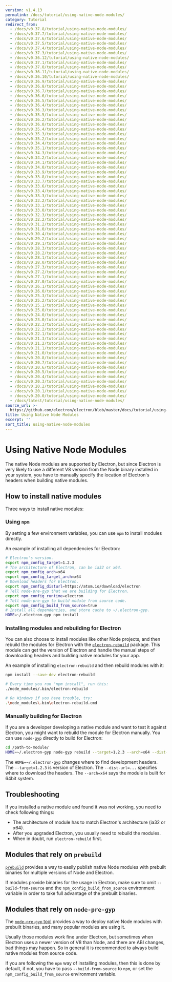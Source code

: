 ```yaml
---
version: v1.4.13
permalink: /docs/tutorial/using-native-node-modules/
category: Tutorial
redirect_from:
  - /docs/v0.37.8/tutorial/using-native-node-modules/
  - /docs/v0.37.7/tutorial/using-native-node-modules/
  - /docs/v0.37.6/tutorial/using-native-node-modules/
  - /docs/v0.37.5/tutorial/using-native-node-modules/
  - /docs/v0.37.4/tutorial/using-native-node-modules/
  - /docs/v0.37.3/tutorial/using-native-node-modules/
  - /docs/v0.36.12/tutorial/using-native-node-modules/
  - /docs/v0.37.1/tutorial/using-native-node-modules/
  - /docs/v0.37.0/tutorial/using-native-node-modules/
  - /docs/v0.36.11/tutorial/using-native-node-modules/
  - /docs/v0.36.10/tutorial/using-native-node-modules/
  - /docs/v0.36.9/tutorial/using-native-node-modules/
  - /docs/v0.36.8/tutorial/using-native-node-modules/
  - /docs/v0.36.7/tutorial/using-native-node-modules/
  - /docs/v0.36.6/tutorial/using-native-node-modules/
  - /docs/v0.36.5/tutorial/using-native-node-modules/
  - /docs/v0.36.4/tutorial/using-native-node-modules/
  - /docs/v0.36.3/tutorial/using-native-node-modules/
  - /docs/v0.35.5/tutorial/using-native-node-modules/
  - /docs/v0.36.2/tutorial/using-native-node-modules/
  - /docs/v0.36.0/tutorial/using-native-node-modules/
  - /docs/v0.35.4/tutorial/using-native-node-modules/
  - /docs/v0.35.3/tutorial/using-native-node-modules/
  - /docs/v0.35.2/tutorial/using-native-node-modules/
  - /docs/v0.34.4/tutorial/using-native-node-modules/
  - /docs/v0.35.1/tutorial/using-native-node-modules/
  - /docs/v0.34.3/tutorial/using-native-node-modules/
  - /docs/v0.34.2/tutorial/using-native-node-modules/
  - /docs/v0.34.1/tutorial/using-native-node-modules/
  - /docs/v0.34.0/tutorial/using-native-node-modules/
  - /docs/v0.33.9/tutorial/using-native-node-modules/
  - /docs/v0.33.8/tutorial/using-native-node-modules/
  - /docs/v0.33.7/tutorial/using-native-node-modules/
  - /docs/v0.33.6/tutorial/using-native-node-modules/
  - /docs/v0.33.4/tutorial/using-native-node-modules/
  - /docs/v0.33.3/tutorial/using-native-node-modules/
  - /docs/v0.33.2/tutorial/using-native-node-modules/
  - /docs/v0.33.1/tutorial/using-native-node-modules/
  - /docs/v0.33.0/tutorial/using-native-node-modules/
  - /docs/v0.32.3/tutorial/using-native-node-modules/
  - /docs/v0.32.2/tutorial/using-native-node-modules/
  - /docs/v0.31.2/tutorial/using-native-node-modules/
  - /docs/v0.31.0/tutorial/using-native-node-modules/
  - /docs/v0.30.4/tutorial/using-native-node-modules/
  - /docs/v0.29.2/tutorial/using-native-node-modules/
  - /docs/v0.29.1/tutorial/using-native-node-modules/
  - /docs/v0.28.3/tutorial/using-native-node-modules/
  - /docs/v0.28.2/tutorial/using-native-node-modules/
  - /docs/v0.28.1/tutorial/using-native-node-modules/
  - /docs/v0.28.0/tutorial/using-native-node-modules/
  - /docs/v0.27.3/tutorial/using-native-node-modules/
  - /docs/v0.27.2/tutorial/using-native-node-modules/
  - /docs/v0.27.1/tutorial/using-native-node-modules/
  - /docs/v0.27.0/tutorial/using-native-node-modules/
  - /docs/v0.26.1/tutorial/using-native-node-modules/
  - /docs/v0.26.0/tutorial/using-native-node-modules/
  - /docs/v0.25.3/tutorial/using-native-node-modules/
  - /docs/v0.25.2/tutorial/using-native-node-modules/
  - /docs/v0.25.1/tutorial/using-native-node-modules/
  - /docs/v0.25.0/tutorial/using-native-node-modules/
  - /docs/v0.24.0/tutorial/using-native-node-modules/
  - /docs/v0.23.0/tutorial/using-native-node-modules/
  - /docs/v0.22.3/tutorial/using-native-node-modules/
  - /docs/v0.22.2/tutorial/using-native-node-modules/
  - /docs/v0.22.1/tutorial/using-native-node-modules/
  - /docs/v0.21.3/tutorial/using-native-node-modules/
  - /docs/v0.21.2/tutorial/using-native-node-modules/
  - /docs/v0.21.1/tutorial/using-native-node-modules/
  - /docs/v0.21.0/tutorial/using-native-node-modules/
  - /docs/v0.20.8/tutorial/using-native-node-modules/
  - /docs/v0.20.7/tutorial/using-native-node-modules/
  - /docs/v0.20.6/tutorial/using-native-node-modules/
  - /docs/v0.20.5/tutorial/using-native-node-modules/
  - /docs/v0.20.4/tutorial/using-native-node-modules/
  - /docs/v0.20.3/tutorial/using-native-node-modules/
  - /docs/v0.20.2/tutorial/using-native-node-modules/
  - /docs/v0.20.1/tutorial/using-native-node-modules/
  - /docs/v0.20.0/tutorial/using-native-node-modules/
  - /docs/latest/tutorial/using-native-node-modules/
source_url: >-
  https://github.com/electron/electron/blob/master/docs/tutorial/using-native-node-modules.md
title: Using Native Node Modules
excerpt: ''
sort_title: using-native-node-modules
---
```

# Using Native Node Modules

The native Node modules are supported by Electron, but since Electron is very likely to use a different V8 version from the Node binary installed in your system, you have to manually specify the location of Electron's headers when building native modules.

## How to install native modules

Three ways to install native modules:

### Using `npm`

By setting a few environment variables, you can use `npm` to install modules directly.

An example of installing all dependencies for Electron:

```bash
# Electron's version.
export npm_config_target=1.2.3
# The architecture of Electron, can be ia32 or x64.
export npm_config_arch=x64
export npm_config_target_arch=x64
# Download headers for Electron.
export npm_config_disturl=https://atom.io/download/electron
# Tell node-pre-gyp that we are building for Electron.
export npm_config_runtime=electron
# Tell node-pre-gyp to build module from source code.
export npm_config_build_from_source=true
# Install all dependencies, and store cache to ~/.electron-gyp.
HOME=~/.electron-gyp npm install
```

### Installing modules and rebuilding for Electron

You can also choose to install modules like other Node projects, and then rebuild the modules for Electron with the [`electron-rebuild`](https://github.com/paulcbetts/electron-rebuild) package. This module can get the version of Electron and handle the manual steps of downloading headers and building native modules for your app.

An example of installing `electron-rebuild` and then rebuild modules with it:

```bash
npm install --save-dev electron-rebuild

# Every time you run "npm install", run this:
./node_modules/.bin/electron-rebuild

# On Windows if you have trouble, try:
.\node_modules\.bin\electron-rebuild.cmd
```

### Manually building for Electron

If you are a developer developing a native module and want to test it against Electron, you might want to rebuild the module for Electron manually. You can use `node-gyp` directly to build for Electron:

```bash
cd /path-to-module/
HOME=~/.electron-gyp node-gyp rebuild --target=1.2.3 --arch=x64 --dist-url=https://atom.io/download/electron
```

The `HOME=~/.electron-gyp` changes where to find development headers. The `--target=1.2.3` is version of Electron. The `--dist-url=...` specifies where to download the headers. The `--arch=x64` says the module is built for 64bit system.

## Troubleshooting

If you installed a native module and found it was not working, you need to check following things:

*   The architecture of module has to match Electron's architecture (ia32 or x64).
*   After you upgraded Electron, you usually need to rebuild the modules.
*   When in doubt, run `electron-rebuild` first.

## Modules that rely on `prebuild`

[`prebuild`](https://github.com/mafintosh/prebuild) provides a way to easily publish native Node modules with prebuilt binaries for multiple versions of Node and Electron.

If modules provide binaries for the usage in Electron, make sure to omit `--build-from-source` and the `npm_config_build_from_source` environment variable in order to take full advantage of the prebuilt binaries.

## Modules that rely on `node-pre-gyp`

The [`node-pre-gyp` tool](https://github.com/mapbox/node-pre-gyp) provides a way to deploy native Node modules with prebuilt binaries, and many popular modules are using it.

Usually those modules work fine under Electron, but sometimes when Electron uses a newer version of V8 than Node, and there are ABI changes, bad things may happen. So in general it is recommended to always build native modules from source code.

If you are following the `npm` way of installing modules, then this is done by default, if not, you have to pass `--build-from-source` to `npm`, or set the `npm_config_build_from_source` environment variable.
